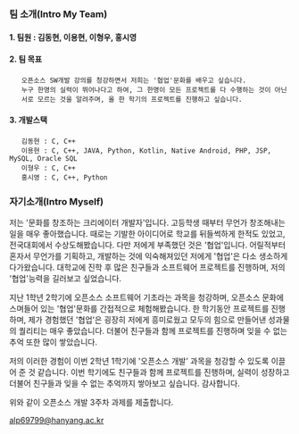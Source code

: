 ### 팀 소개(Intro My Team)

#### 1. 팀원 : 김동현, 이용현, 이형우, 홍시영
#### 2. 팀 목표
       오픈소스 SW개발 강의를 청강하면서 저희는 '협업'문화를 배우고 싶습니다.
       누구 한명의 실력이 뛰어나다고 하여, 그 한명이 모든 프로젝트를 다 수행하는 것이 아닌
       서로 모르는 것을 알려주며, 올 한 학기의 프로젝트를 진행하고 싶습니다.
#### 3. 개발스택
       김동현 : C, C++
       이용현 : C, C++, JAVA, Python, Kotlin, Native Android, PHP, JSP, MySQL, Oracle SQL
       이형우 : C, C++
       홍시영 : C, C++, Python

### 자기소개(Intro Myself)

저는 '문화를 창조하는 크리에이터 개발자'입니다.
고등학생 때부터 무언가 창조해내는 일을 매우 좋아했습니다. 때로는 기발한 아이디어로 학교를 뒤들썩하게 한적도 있었고, 전국대회에서 수상도해봤습니다.
다만 저에게 부족했던 것은 '협업'입니다. 어릴적부터 혼자서 무언가를 기획하고, 개발하는 것에 익숙해져있던 저에게 '협업'은 다소 생소하게 다가왔습니다.
대학교에 진학 후 많은 친구들과 소프트웨어 프로젝트를 진행하며, 저의 '협업'능력을 길러보고 싶었습니다.

지난 1학년 2학기에 오픈소스 소프트웨어 기초라는 과목을 청강하며, 오픈소스 문화에 스며들어 있는 '협업'문화를 간접적으로 체험해봤습니다.
한 학기동안 프로젝트를 진행하며, 제가 경험했던 '협업'은 굉장히 저에게 흥미로웠고 모두의 힘으로 만들어낸 성과물의 퀄리티는 매우 좋았습니다.
더불어 친구들과 함께 프로젝트를 진행하며 잊을 수 없는 추억 또한 많이 쌓았습니다.

저의 이러한 경험이 이번 2학년 1학기에 '오픈소스 개발' 과목을 청강할 수 있도록 이끌어 준 것 같습니다.
이번 학기에도 친구들과 함께 프로젝트를 진행하며, 실력이 성장하고 더불어 친구들과 잊을 수 없는 추억까지 쌓아보고 싶습니다.
감사합니다.


위와 같이 오픈소스 개발 3주차 과제를 제출합니다.

alp69799@hanyang.ac.kr
